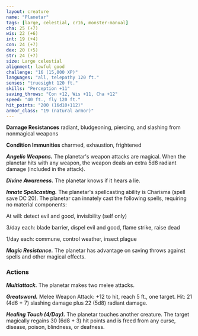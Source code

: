 ```yaml
---
layout: creature
name: "Planetar"
tags: [large, celestial, cr16, monster-manual]
cha: 25 (+7)
wis: 22 (+6)
int: 19 (+4)
con: 24 (+7)
dex: 20 (+5)
str: 24 (+7)
size: Large celestial
alignment: lawful good
challenge: "16 (15,000 XP)"
languages: "all, telepathy 120 ft."
senses: "truesight 120 ft."
skills: "Perception +11"
saving_throws: "Con +12, Wis +11, Cha +12"
speed: "40 ft., fly 120 ft."
hit_points: "200 (16d10+112)"
armor_class: "19 (natural armor)"
---
```


**Damage Resistances** radiant, bludgeoning, piercing, and slashing from nonmagical weapons

**Condition Immunities** charmed, exhaustion, frightened

***Angelic Weapons.*** The planetar's weapon attacks are magical. When the planetar hits with any weapon, the weapon deals an extra 5d8 radiant damage (included in the attack).

***Divine Awareness.*** The planetar knows if it hears a lie.

***Innate Spellcasting.*** The planetar's spellcasting ability is Charisma (spell save DC 20). The planetar can innately cast the following spells, requiring no material components:

At will: detect evil and good, invisibility (self only)

3/day each: blade barrier, dispel evil and good, flame strike, raise dead

1/day each: commune, control weather, insect plague

***Magic Resistance.*** The planetar has advantage on saving throws against spells and other magical effects.

### Actions

***Multiattack.*** The planetar makes two melee attacks.

***Greatsword.*** Melee Weapon Attack: +12 to hit, reach 5 ft., one target. Hit: 21 (4d6 + 7) slashing damage plus 22 (5d8) radiant damage.

***Healing Touch (4/Day).*** The planetar touches another creature. The target magically regains 30 (6d8 + 3) hit points and is freed from any curse, disease, poison, blindness, or deafness.
